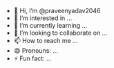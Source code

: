 - 👋 Hi, I’m @praveenyadav2046
- 👀 I’m interested in ...
- 🌱 I’m currently learning ...
- 💞️ I’m looking to collaborate on ...
- 📫 How to reach me ...
- 😄 Pronouns: ...
- ⚡ Fun fact: ...

<!---
praveenyadav2046/praveenyadav2046 is a ✨ special ✨ repository because its `README.md` (this file) appears on your GitHub profile.
You can click the Preview link to take a look at your changes.
--->
